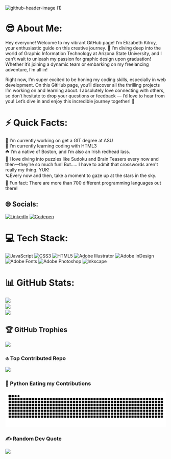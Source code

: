 ![github-header-image (1)](https://github.com/user-attachments/assets/d91fe157-5614-4cfe-91d4-36c76d6197a3)

# 😎 About Me:
Hey everyone! Welcome to my vibrant GitHub page! I’m Elizabeth Kilroy, your enthusiastic guide on this creative journey. 🌟 I’m diving deep into the world of Graphic Information Technology at Arizona State University, and I can’t wait to unleash my passion for graphic design upon graduation! Whether it’s joining a dynamic team or embarking on my freelancing adventure, I’m all in! 

Right now, I’m super excited to be honing my coding skills, especially in web development. On this GitHub page, you’ll discover all the thrilling projects I’m working on and learning about. I absolutely love connecting with others, so don’t hesitate to drop your questions or feedback — I’d love to hear from you! Let’s dive in and enjoy this incredible journey together! 🎉 

# ⚡️ Quick Facts:
🏫 I’m currently working on get a GIT degree at ASU<br>🌱 I’m currently learning coding with HTML3<br>☘️ I’m a native of Boston, and I’m also an Irish redhead lass.<br>🧩 I love diving into puzzles like Sudoku and Brain Teasers every now and then—they're so much fun! But..... I have to admit that crosswords aren't really my thing. YUK!<br>🪐Every now and then, take a moment to gaze up at the stars in the sky.<br>📗 Fun fact: There are more than 700 different programming languages out there!



## 🌐 Socials:
[![LinkedIn](https://img.shields.io/badge/linkedin-%230077B5.svg?style=for-the-badge&logo=linkedin&logoColor=white)](https://www.linkedin.com/in/elizabeth-kilroy-1306b2295) [![Codepen](https://img.shields.io/badge/Codepen-000000?style=for-the-badge&logo=codepen&logoColor=white)](https://codepen.io/ekilroy2028) 


# 💻 Tech Stack:
![JavaScript](https://img.shields.io/badge/javascript-%23323330.svg?style=for-the-badge&logo=javascript&logoColor=%23F7DF1E) ![CSS3](https://img.shields.io/badge/css3-%231572B6.svg?style=for-the-badge&logo=css3&logoColor=white) ![HTML5](https://img.shields.io/badge/html5-%23E34F26.svg?style=for-the-badge&logo=html5&logoColor=white) ![Adobe Illustrator](https://img.shields.io/badge/adobe%20illustrator-%23FF9A00.svg?style=for-the-badge&logo=adobe%20illustrator&logoColor=white) ![Adobe InDesign](https://img.shields.io/badge/Adobe%20InDesign-49021F?style=for-the-badge&logo=adobeindesign&logoColor=FF3366) ![Adobe Fonts](https://img.shields.io/badge/Adobe%20Fonts-000B1D.svg?style=for-the-badge&logo=Adobe%20Fonts&logoColor=white) ![Adobe Photoshop](https://img.shields.io/badge/adobe%20photoshop-%2331A8FF.svg?style=for-the-badge&logo=adobe%20photoshop&logoColor=white) ![Inkscape](https://img.shields.io/badge/Inkscape-e0e0e0?style=for-the-badge&logo=inkscape&logoColor=080A13) 

# 📊 GitHub Stats:
![](https://github-readme-stats.vercel.app/api?username=ekilroy2028&theme=catppuccin_latte&hide_border=false&include_all_commits=true&count_private=false)<br/>
![](https://github-readme-streak-stats.herokuapp.com/?user=ekilroy2028&theme=catppuccin_latte&hide_border=false)<br/>
![](https://github-readme-stats.vercel.app/api/top-langs/?username=ekilroy2028&theme=catppuccin_latte&hide_border=false&include_all_commits=true&count_private=false&layout=compact)

## 🏆 GitHub Trophies
![](https://github-profile-trophy.vercel.app/?username=ekilroy2028&theme=radical&no-frame=false&no-bg=false&margin-w=4)

### 🔝 Top Contributed Repo
![](https://github-contributor-stats.vercel.app/api?username=ekilroy2028&limit=5&theme=synthwave&combine_all_yearly_contributions=true)

### 🐍 Python Eating my Contributions
<picture>
  <source media="(prefers-color-scheme: dark)" srcset="https://raw.githubusercontent.com/ekilroy2028/ekilroy2028/output/github-snake-dark.svg" />
  <source media="(prefers-color-scheme: light)" srcset="https://raw.githubusercontent.com/ekilroy2028/ekilroy2028/output/github-snake.svg" />
  <img alt="github-snake" src="https://raw.githubusercontent.com/ekilroy2028/ekilroy2028/output/github-snake.svg" />
</picture>


### ✍️ Random Dev Quote
![](https://quotes-github-readme.vercel.app/api?type=horizontal&theme=gruvbox)
